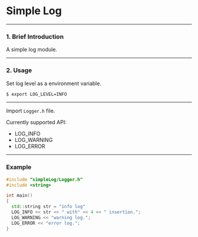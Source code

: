 # Simple Log

---

### 1. Brief Introduction

A simple log module. 

---

### 2. Usage

Set log level as a environment variable.
```bash
$ export LOG_LEVEL=INFO
```

---

Import `Logger.h` file. 

Currently supported API:
- LOG_INFO
- LOG_WARNING
- LOG_ERROR

---

### Example
```c++
#include "simpleLog/Logger.h"
#include <string>

int main()
{
  std::string str = "info log"
  LOG_INFO << str << " with" << 4 << " insertion.";
  LOG_WARNING << "warning log.";
  LOG_ERROR << "error log.";
}
```